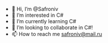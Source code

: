 - 👋 Hi, I’m @Safroniv
- 👀 I’m interested in C#
- 🌱 I’m currently learning C#
- 💞️ I’m looking to collaborate in C#!
- 📫 How to reach me safroniv@mail.ru

<!---
Safroniv/Safroniv is a ✨ special ✨ repository because its `README.md` (this file) appears on your GitHub profile.
You can click the Preview link to take a look at your changes.
--->
